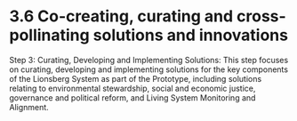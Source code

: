 # 3.6 Co-creating, curating and cross-pollinating solutions and innovations

Step 3: Curating, Developing and Implementing Solutions: This step focuses on curating, developing and implementing solutions for the key components of the Lionsberg System as part of the Prototype, including solutions relating to environmental stewardship, social and economic justice, governance and political reform, and Living System Monitoring and Alignment.